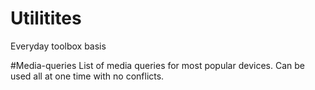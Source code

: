 # Utilitites
Everyday toolbox basis

#Media-queries
List of media queries for most popular devices. Can be used all at one time with no conflicts. 
